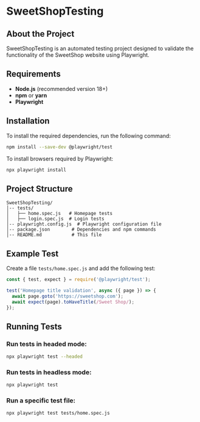 # SweetShopTesting

## About the Project
SweetShopTesting is an automated testing project designed to validate the functionality of the SweetShop website using Playwright.

## Requirements
- **Node.js** (recommended version 18+)
- **npm** or **yarn**
- **Playwright**

## Installation
To install the required dependencies, run the following command:

```sh
npm install --save-dev @playwright/test
```

To install browsers required by Playwright:

```sh
npx playwright install
```

## Project Structure
```
SweetShopTesting/
│-- tests/
│   ├── home.spec.js   # Homepage tests
│   ├── login.spec.js  # Login tests
│-- playwright.config.js  # Playwright configuration file
│-- package.json        # Dependencies and npm commands
│-- README.md           # This file
```

## Example Test
Create a file `tests/home.spec.js` and add the following test:

```javascript
const { test, expect } = require('@playwright/test');

test('Homepage title validation', async ({ page }) => {
  await page.goto('https://sweetshop.com');
  await expect(page).toHaveTitle(/Sweet Shop/);
});
```

## Running Tests
### Run tests in headed mode:
```sh
npx playwright test --headed
```

### Run tests in headless mode:
```sh
npx playwright test
```

### Run a specific test file:
```sh
npx playwright test tests/home.spec.js
```



